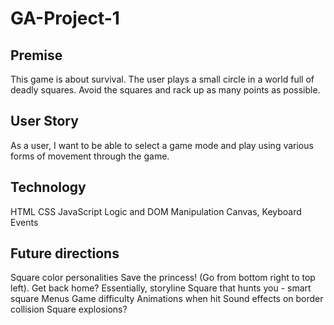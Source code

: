 # GA-Project-1

## Premise
This game is about survival. The user plays a small circle in a world full of deadly squares. Avoid the squares and rack up as many points as possible.

## User Story
As a user, I want to be able to select a game mode and play using various forms of movement through the game. 








## Technology
HTML
CSS
JavaScript
    Logic and DOM Manipulation
    Canvas, Keyboard Events

## Future directions
Square color personalities
Save the princess! (Go from bottom right to top left). Get back home? Essentially, storyline
Square that hunts you - smart square
Menus
Game difficulty
Animations when hit
Sound effects on border collision
Square explosions?


